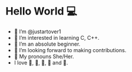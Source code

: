  # Hello World :computer:
- 👋 I’m @justartover1
- 👀 I’m interested in learning C, C++.
- 🌱 I’m an absolute beginner.
- :handshake: I’m looking forward to making contributions.
- :woman: My pronouns She/Her.
- I love :chocolate_bar:, :ramen:, :ice_cream:, :musical_note: and :dog:. 
<!---
justartover1/justartover1 is a ✨ special ✨ repository because its `README.md` (this file) appears on your GitHub profile.
You can click the Preview link to take a look at your changes.
--->
